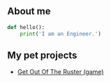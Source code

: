 ## About me

```python
def hello():
    print('I am an Engineer.')
```


## My pet projects
* [Get Out Of The Ruster (game)](/projects/get_out_of_the_ruster)
